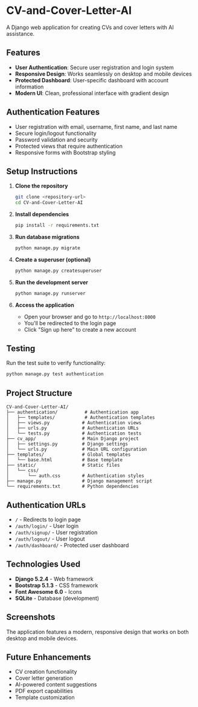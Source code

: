 # CV-and-Cover-Letter-AI

A Django web application for creating CVs and cover letters with AI assistance.

## Features

- **User Authentication**: Secure user registration and login system
- **Responsive Design**: Works seamlessly on desktop and mobile devices
- **Protected Dashboard**: User-specific dashboard with account information
- **Modern UI**: Clean, professional interface with gradient design

## Authentication Features

- User registration with email, username, first name, and last name
- Secure login/logout functionality
- Password validation and security
- Protected views that require authentication
- Responsive forms with Bootstrap styling

## Setup Instructions

1. **Clone the repository**
   ```bash
   git clone <repository-url>
   cd CV-and-Cover-Letter-AI
   ```

2. **Install dependencies**
   ```bash
   pip install -r requirements.txt
   ```

3. **Run database migrations**
   ```bash
   python manage.py migrate
   ```

4. **Create a superuser (optional)**
   ```bash
   python manage.py createsuperuser
   ```

5. **Run the development server**
   ```bash
   python manage.py runserver
   ```

6. **Access the application**
   - Open your browser and go to `http://localhost:8000`
   - You'll be redirected to the login page
   - Click "Sign up here" to create a new account

## Testing

Run the test suite to verify functionality:

```bash
python manage.py test authentication
```

## Project Structure

```
CV-and-Cover-Letter-AI/
├── authentication/          # Authentication app
│   ├── templates/           # Authentication templates
│   ├── views.py            # Authentication views
│   ├── urls.py             # Authentication URLs
│   └── tests.py            # Authentication tests
├── cv_app/                 # Main Django project
│   ├── settings.py         # Django settings
│   └── urls.py             # Main URL configuration
├── templates/              # Global templates
│   └── base.html           # Base template
├── static/                 # Static files
│   └── css/
│       └── auth.css        # Authentication styles
├── manage.py               # Django management script
└── requirements.txt        # Python dependencies
```

## Authentication URLs

- `/` - Redirects to login page
- `/auth/login/` - User login
- `/auth/signup/` - User registration
- `/auth/logout/` - User logout
- `/auth/dashboard/` - Protected user dashboard

## Technologies Used

- **Django 5.2.4** - Web framework
- **Bootstrap 5.1.3** - CSS framework
- **Font Awesome 6.0** - Icons
- **SQLite** - Database (development)

## Screenshots

The application features a modern, responsive design that works on both desktop and mobile devices.

## Future Enhancements

- CV creation functionality
- Cover letter generation
- AI-powered content suggestions
- PDF export capabilities
- Template customization